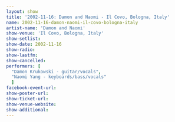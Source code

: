 ```yaml
---
layout: show
title: '2002-11-16: Damon and Naomi - Il Covo, Bologna, Italy'
name: 2002-11-16-damon-naomi-il-covo-bologna-italy
artist-name: 'Damon and Naomi'
show-venue: 'Il Covo, Bologna, Italy'
show-setlist: 
show-date: 2002-11-16
show-radio: 
show-lastfm: 
show-cancelled: 
performers: [
  "Damon Krukowski - guitar/vocals",
  "Naomi Yang - keyboards/bass/vocals"
  ]
facebook-event-url: 
show-poster-url: 
show-ticket-url: 
show-venue-website: 
show-additional: 
---
```



